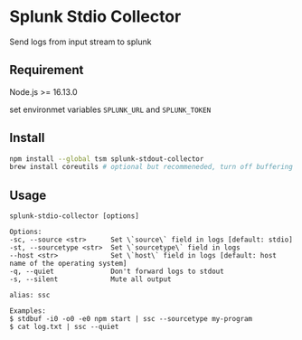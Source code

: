# Splunk Stdio Collector

Send logs from input stream to splunk

## Requirement

Node.js >= 16.13.0

set environmet variables `SPLUNK_URL` and `SPLUNK_TOKEN`

## Install

```bash
npm install --global tsm splunk-stdout-collector
brew install coreutils # optional but recommeneded, turn off buffering in pipe
```

## Usage

```text
splunk-stdio-collector [options]

Options:
-sc, --source <str>      Set \`source\` field in logs [default: stdio]
-st, --sourcetype <str>  Set \`sourcetype\` field in logs
--host <str>             Set \`host\` field in logs [default: host name of the operating system]
-q, --quiet              Don't forward logs to stdout
-s, --silent             Mute all output

alias: ssc

Examples:
$ stdbuf -i0 -o0 -e0 npm start | ssc --sourcetype my-program
$ cat log.txt | ssc --quiet
```
